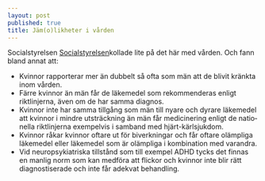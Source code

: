 ```yaml
---
layout: post
published: true
title: Jäm(o)likheter i vården
---
```




Socialstyrelsen [Socialstyrelsen](http://docplayer.se/88518-Ojamna-villkor-for-halsa-och-vard-jamlikhetsperspektiv-pa-halsooch-sjukvarden.html "skillnader i vård")kollade lite på det här med vården. Och fann bland annat att:

- Kvinnor rapporterar mer än dubbelt så ofta som män att de blivit kränkta inom vården. 
- Färre kvinnor än män får de läkemedel som rekommenderas enligt riktlinjerna, även om de har samma diagnos. 
- Kvinnor inte har samma tillgång som män till nyare och dyrare läkemedel 
att kvinnor i mindre utsträckning än män får medicinering enligt de natio­nella riktlinjerna exempelvis i samband med hjärt-kärlsjukdom. 
- Kvinnor råkar kvinnor oftare ut för biverkningar och får oftare olämpliga läkemedel eller läkemedel som är olämpliga i kombination med varandra. 
- Vid neuropsykiatriska tillstånd som till exempel ADHD tycks det finnas en manlig norm som kan medföra att flickor och kvinnor inte blir rätt diagnostiserade och inte får adekvat behandling.
